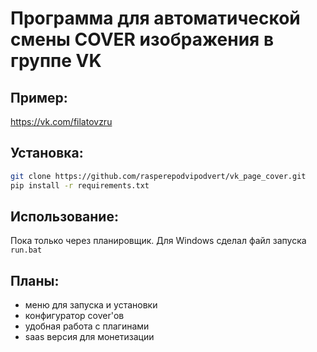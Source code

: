 # Программа для автоматической смены COVER изображения в группе VK
## Пример: 
https://vk.com/filatovzru

## Установка:
```bash
git clone https://github.com/rasperepodvipodvert/vk_page_cover.git
pip install -r requirements.txt
```

## Использование:

Пока только через планировщик. Для Windows сделал файл запуска `run.bat`

## Планы:

- меню для запуска и установки
- конфигуратор cover'ов
- удобная работа с плагинами
- saas версия для монетизации